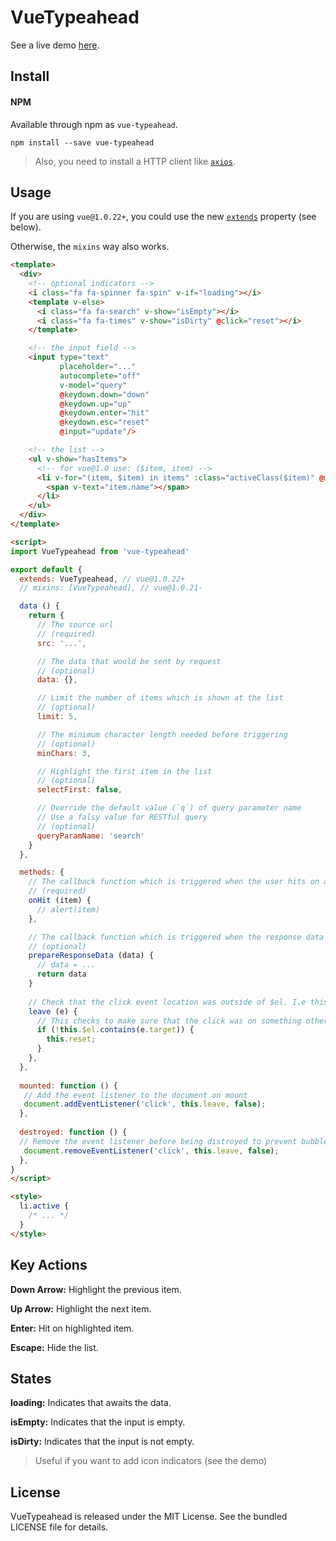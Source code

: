 # VueTypeahead

See a live demo [here](http://pespantelis.github.io/vue-typeahead/).

## Install

#### NPM
Available through npm as `vue-typeahead`.
```
npm install --save vue-typeahead
```
> Also, you need to install a HTTP client like [`axios`](https://github.com/mzabriskie/axios).

## Usage
If you are using `vue@1.0.22+`, you could use the new [`extends`](http://vuejs.org/api/#extends) property (see below).

Otherwise, the `mixins` way also works.

```html
<template>
  <div>
    <!-- optional indicators -->
    <i class="fa fa-spinner fa-spin" v-if="loading"></i>
    <template v-else>
      <i class="fa fa-search" v-show="isEmpty"></i>
      <i class="fa fa-times" v-show="isDirty" @click="reset"></i>
    </template>

    <!-- the input field -->
    <input type="text"
           placeholder="..."
           autocomplete="off"
           v-model="query"
           @keydown.down="down"
           @keydown.up="up"
           @keydown.enter="hit"
           @keydown.esc="reset"
           @input="update"/>

    <!-- the list -->
    <ul v-show="hasItems">
      <!-- for vue@1.0 use: ($item, item) -->
      <li v-for="(item, $item) in items" :class="activeClass($item)" @mousedown="hit" @mousemove="setActive($item)">
        <span v-text="item.name"></span>
      </li>
    </ul>
  </div>
</template>

<script>
import VueTypeahead from 'vue-typeahead'

export default {
  extends: VueTypeahead, // vue@1.0.22+
  // mixins: [VueTypeahead], // vue@1.0.21-

  data () {
    return {
      // The source url
      // (required)
      src: '...',

      // The data that would be sent by request
      // (optional)
      data: {},

      // Limit the number of items which is shown at the list
      // (optional)
      limit: 5,

      // The minimum character length needed before triggering
      // (optional)
      minChars: 3,

      // Highlight the first item in the list
      // (optional)
      selectFirst: false,

      // Override the default value (`q`) of query parameter name
      // Use a falsy value for RESTful query
      // (optional)
      queryParamName: 'search'
    }
  },

  methods: {
    // The callback function which is triggered when the user hits on an item
    // (required)
    onHit (item) {
      // alert(item)
    },

    // The callback function which is triggered when the response data are received
    // (optional)
    prepareResponseData (data) {
      // data = ...
      return data
    }
    
    // Check that the click event location was outside of $el. I.e this template
    leave (e) {
      // This checks to make sure that the click was on something other than this template it, input or ul.
      if (!this.$el.contains(e.target)) {
        this.reset;
      }
    },
  },
  
  mounted: function () {
   // Add the event listener to the document on mount
   document.addEventListener('click', this.leave, false);
  },
  
  destroyed: function () {
  // Remove the event listener before being distroyed to prevent bubble up
   document.removeEventListener('click', this.leave, false);
  },
}
</script>

<style>
  li.active {
    /* ... */
  }
</style>
```

## Key Actions
**Down Arrow:** Highlight the previous item.

**Up Arrow:** Highlight the next item.

**Enter:** Hit on highlighted item.

**Escape:** Hide the list.

## States
**loading:** Indicates that awaits the data.

**isEmpty:** Indicates that the input is empty.

**isDirty:** Indicates that the input is not empty.
> Useful if you want to add icon indicators (see the demo)

## License
VueTypeahead is released under the MIT License. See the bundled LICENSE file for details.
